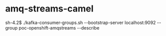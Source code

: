 # amq-streams-camel



sh-4.2$ ./kafka-consumer-groups.sh --bootstrap-server localhost:9092 --group poc-openshift-amqstreams --describe
